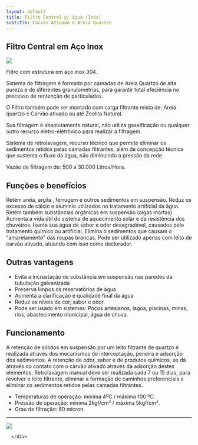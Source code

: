 ```yaml
---
layout: default
title: Filtro Central p/ água (Inox)
subtitle: Carvão Ativado e Areia Quartzo
---
```


## Filtro Central em Aço Inox

<div class="row">
<div class="col-lg-3 col-sm-4 col-xs-6"><a title="filtro Central p/agua (inox)" href="#">
      <img class="thumbnail img-responsive" src="../../website/images/Filtros Inox_purewater1.png"></a></div>
  </div>
  
Filtro com estrutura em aço inox 304.

Sistema de filtragem é formado por camadas de Areia Quartzo de alta pureza e de diferentes granulometrias, para garantir total efeciência no processo de rentenção de particulados.

O Filtro também pode ser montado com carga filtrante mista de: Areia quartzo e Carvão ativado ou até Zeolita Natural.

Sua filtragem é absolutamente natural, não utiliza gaseificação ou qualquer outro recurso eletro-eletrônico para realizar a filtragem.

Sistema de retrolavagem, recurso técnico que permite eliminar os sedimentos retidos pelas camadas filtrantes, além de concepção técnica que sustenta o fluxo da água, não diminuindo a pressão da rede.

Vazão de filtragem de: 500 a 30.000 Litros/Hora.

## Funções e benefícios
Retém areia, argila , ferrugem e outros sedimentos em suspensão.
Reduz os excesso de cálcio e alumínio utilizados no tratamento artificial da água.
Retém também substâncias orgânicas em suspensão (algas mortas).
Aumenta a vida útil do sistema de aquecimento solar e da resistência dos chuveiros.
Isenta sua água de sabor e odor desagradável, causados pelo tratamento químico ou artificial.
Elimina o sedimentos que causam o “amarelamento” das roupas brancas.
Pode ser utilizado apenas com leito de carvão ativado, atuando com isso como declorador.

## Outras vantagens
- Evita a incrustação de substância em suspensão nas paredes da tubulação galvanizada
- Preserva limpos os reservatórios de água
- Aumenta a clarificação e qualidade final da água
- Reduz os níveis de cor, sabor e odor.
- Pode ser usado em sistemas: Poços artesianos, lagoa, piscinas, minas, rios, abastecimento municipal, água de chuva.


## Funcionamento
A retenção de sólidos em suspensão por um leito filtrante de quartzo é realizada através dos mecanismos de interceptação, peneira e adsorção dos sedimentos.
A retenção de odor, sabor e de produtos químicos, se dá através do contato com o carvão ativado através da adsorção destes elementos.
Retrolavagem manual deve ser realizada cada 7 ou 15 dias, para revolver o leito filtrante, eliminar a formação de caminhos preferenciais e eliminar os sedimentos retidos pelas camadas filtrantes.

- Temperaturas de operação: mínima 4ºC / máxima 100 ºC.
- Pressão de operação: mínima 2kgf/cm² / máxima 5kgf/cm².
- Grau de filtração: 60 micron.

---

<div class="row">
  <div class="col-lg-3 col-sm-4 col-xs-6"><a title="filtro Central p/agua (inox)" href="#">
      <img class="thumbnail img-responsive" src="../../website/images/Filtro Misto Jpeg.jpg"></a></div>
      
      </div>



